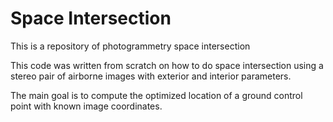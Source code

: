 # Space Intersection
This is a repository of photogrammetry space intersection

This code was written from scratch on how to do space intersection using a stereo pair of airborne images with exterior and interior parameters. 

The main goal is to compute the optimized location of a ground control point with known image coordinates. 

